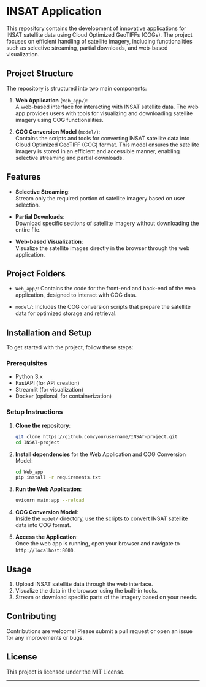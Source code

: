 
# INSAT Application

This repository contains the development of innovative applications for INSAT satellite data using Cloud Optimized GeoTIFFs (COGs). The project focuses on efficient handling of satellite imagery, including functionalities such as selective streaming, partial downloads, and web-based visualization. 

## Project Structure

The repository is structured into two main components:

1. **Web Application** (`Web_app/`):  
   A web-based interface for interacting with INSAT satellite data. The web app provides users with tools for visualizing and downloading satellite imagery using COG functionalities.
   
2. **COG Conversion Model** (`model/`):  
   Contains the scripts and tools for converting INSAT satellite data into Cloud Optimized GeoTIFF (COG) format. This model ensures the satellite imagery is stored in an efficient and accessible manner, enabling selective streaming and partial downloads.

## Features

- **Selective Streaming**:  
  Stream only the required portion of satellite imagery based on user selection.
  
- **Partial Downloads**:  
  Download specific sections of satellite imagery without downloading the entire file.

- **Web-based Visualization**:  
  Visualize the satellite images directly in the browser through the web application.

## Project Folders

- `Web_app/`: Contains the code for the front-end and back-end of the web application, designed to interact with COG data.
  
- `model/`: Includes the COG conversion scripts that prepare the satellite data for optimized storage and retrieval.

## Installation and Setup

To get started with the project, follow these steps:

### Prerequisites
- Python 3.x
- FastAPI (for API creation)
- Streamlit (for visualization)
- Docker (optional, for containerization)

### Setup Instructions

1. **Clone the repository**:
    ```bash
    git clone https://github.com/yourusername/INSAT-project.git
    cd INSAT-project
    ```

2. **Install dependencies** for the Web Application and COG Conversion Model:
    ```bash
    cd Web_app
    pip install -r requirements.txt
    ```

3. **Run the Web Application**:
    ```bash
    uvicorn main:app --reload
    ```

4. **COG Conversion Model**:  
   Inside the `model/` directory, use the scripts to convert INSAT satellite data into COG format.

5. **Access the Application**:  
   Once the web app is running, open your browser and navigate to `http://localhost:8000`.

## Usage

1. Upload INSAT satellite data through the web interface.
2. Visualize the data in the browser using the built-in tools.
3. Stream or download specific parts of the imagery based on your needs.

## Contributing

Contributions are welcome! Please submit a pull request or open an issue for any improvements or bugs.

## License

This project is licensed under the MIT License.

---

